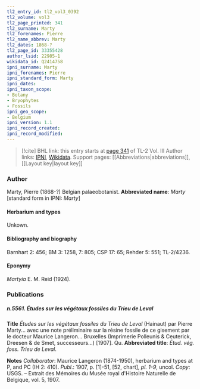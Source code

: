 ```yaml
---
tl2_entry_id: tl2_vol3_0392
tl2_volume: vol3
tl2_page_printed: 341
tl2_surname: Marty
tl2_forenames: Pierre
tl2_name_abbrev: Marty
tl2_dates: 1868-?
tl2_page_id: 33355428
author_lsid: 22985-1
wikidata_id: Q2414758
ipni_surname: Marty
ipni_forenames: Pierre
ipni_standard_form: Marty
ipni_dates: 
ipni_taxon_scope: 
- Botany
- Bryophytes
- Fossils
ipni_geo_scope: 
- Belgium
ipni_version: 1.1
ipni_record_created: 
ipni_record_modified:
---
```


> [!cite] BHL link: this entry starts at [page 341](https://www.biodiversitylibrary.org/page/33355428) of TL-2 Vol. III
> Author links: [IPNI](https://www.ipni.org/a/22985-1), [Wikidata](https://www.wikidata.org/wiki/Q2414758). Support pages: [[Abbreviations|abbreviations]], [[Layout key|layout key]]

### Author

Marty, Pierre (1868-?) Belgian palaeobotanist. 
**Abbreviated name**: *Marty* \[standard form in IPNI: *Marty*\]

#### Herbarium and types

Unkown.

#### Bibliography and biography

Barnhart 2: 456; BM 3: 1258, 7: 805; CSP 17: 65; Rehder 5: 551; TL-2/4236.

#### Eponymy

*Martyia* E. M. Reid (1924).

### Publications

##### n.5561. Études sur les végétaux fossiles du Trieu de Leval

**Title**
*Études sur les végétaux fossiles du Trieu de Leval* (Hainaut) par Pierre Marty... avec une note préliminaire sur la résine fossile de ce gisement par le docteur Maurice Langeron... Bruxelles (Imprimerie Polleunis & Ceuterick, Dreesen & de Smet, successeurs...) \[1907\]. Qu.
**Abbreviated title**: *Étud. vég. foss. Trieu de Leval*.

**Notes**
*Collaborator*: Maurice Langeron (1874-1950), herbarium and types at P, and PC (IH 2: 410).
*Publ*.: 1907, p. \[1\]-51, \[52, chart\], *pl. 1-9*, uncol. *Copy*: USGS. – Extrait des Mémoires du Musée royal d'Histoire Naturelle de Belgique, vol. 5, 1907.


